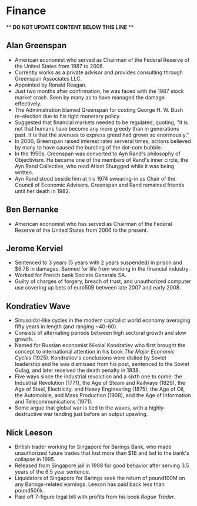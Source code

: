 Finance
=======

** **DO NOT UPDATE CONTENT BELOW THIS LINE** **

Alan Greenspan
--------------

* American economist who served as Chairman of the Federal Reserve of the United States from 1987 to 2006.
* Currently works as a private advisor and provides consulting through Greenspan Associates LLC.
* Appointed by Ronald Reagan.
* Just two months after confirmation, he was faced with the 1987 stock market crash. Seen by many as to have managed the damage effectively.
* The Administration blamed Greenspan for costing George H. W. Bush re-election due to his tight monetary policy.
* Suggested that financial markets needed to be regulated, quoting, "It is not that humans have become any more greedy than in generations past. It is that the avenues to express greed had grown so enormously."
* In 2000, Greenspan raised interest rates serveral times; actions believed by many to have caused the bursting of the dot-com bubble.
* In the 1950s, Greenspan was converted to Ayn Rand's philosophy of Objectivism. He became one of the members of Rand's inner circle, the Ayn Rand Collective, who read Atlast Shurgged while it was being written.
* Ayn Rand stood beside him at his 1974 swearing-in as Chair of the Council of Economic Advisers. Greenspan and Rand remained friends until her death in 1982.

Ben Bernanke
------------

* American economist who has served as Chairman of the Federal Reserve of the United States from 2006 to the present.

Jerome Kerviel
--------------

* Sentenced to 3 years (5 years with 2 years suspended) in prison and $6.7B in damages. Banned for life from working in the financial industry.
* Worked for French bank Societe Generale SA.
* Guilty of charges of forgery, breach of trust, and unauthorized computer use covering up bets of euro50B between late 2007 and early 2008.

Kondratiev Wave
---------------

* Sinusoidal-like cycles in the modern capitalist world economy averaging fifty years in length (and ranging ~40-60).
* Consists of alternating periods between high sectoral growth and slow growth.
* Named for Russian economist Nikolai Kondratiev who first brought the concept to international attention in his book _The Major Economic Cycles_ (1925). Kondratiev's conclusions were dislied by Soviet leadership and he was dismissed from his post, sentenced to the Soviet Gulag, and later received the death penalty in 1938.
* Five ways since the industrial revolution and a sixth one to come: the Industrial Revolution (1771), the Age of Steam and Railways (1829), the Age of Steel, Electricity, and Heavy Engineering (1875), the Age of Oil, the Automobile, and Mass Production (1908), and the Age of Information and Telecommunications (1971).
* Some argue that global war is tied to the waves, with a highly-destructive war tending just before an output upswing.

Nick Leeson
-----------

* British trader working for Singapore for Barings Bank, who made unauthorized future trades that lost more than $1B and led to the bank's collapse in 1995.
* Released from Singapore jail in 1998 for good behavior after serving 3.5 years of the 6.5 year sentence.
* Liquidators of Singapore for Barings seek the return of pound100M on any Barings-related earnings. Leeson has paid back less than pound500k.
* Paid off 7-figure legal bill with profits from his book _Rogue Trader_.

